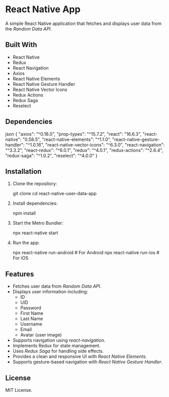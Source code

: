 # React Native App

A simple React Native application that fetches and displays user data from the *Random Data API*.

## Built With

- React Native
- Redux
- React Navigation
- Axios
- React Native Elements
- React Native Gesture Handler
- React Native Vector Icons
- Redux Actions
- Redux Saga
- Reselect

## Dependencies

json
{
  "axios": "^0.18.0",
  "prop-types": "^15.7.2",
  "react": "16.6.3",
  "react-native": "0.58.5",
  "react-native-elements": "^1.1.0",
  "react-native-gesture-handler": "^1.0.16",
  "react-native-vector-icons": "^6.3.0",
  "react-navigation": "^3.3.2",
  "react-redux": "^6.0.1",
  "redux": "^4.0.1",
  "redux-actions": "^2.6.4",
  "redux-saga": "^1.0.2",
  "reselect": "^4.0.0"
}

## Installation

1. Clone the repository:
   
   git clone <repo-url>
   cd react-native-user-data-app

2. Install dependencies:
   
   npm install

3. Start the Metro Bundler:
   
   npx react-native start

4. Run the app:
   
   npx react-native run-android  # For Android
   npx react-native run-ios      # For iOS

## Features

- Fetches user data from *Random Data API*.
- Displays user information including:
  - ID
  - UID
  - Password
  - First Name
  - Last Name
  - Username
  - Email
  - Avatar (user image)
- Supports navigation using *react-navigation*.
- Implements Redux for state management.
- Uses *Redux Saga* for handling side effects.
- Provides a clean and responsive UI with *React Native Elements*.
- Supports gesture-based navigation with *React Native Gesture Handler*.

## License

MIT License.
